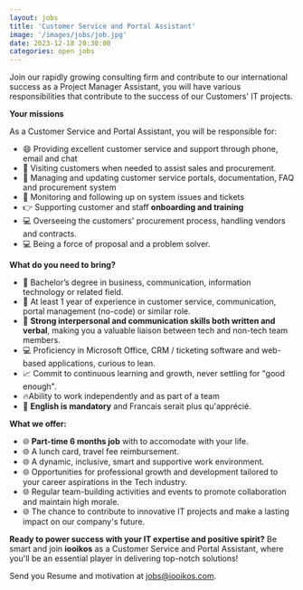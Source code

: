 ```yaml
---
layout: jobs
title: 'Customer Service and Portal Assistant'
image: '/images/jobs/job.jpg'
date: 2023-12-18 20:30:00
categories: open jobs
---
```


Join our rapidly growing consulting firm and contribute to our international success as a Project Manager Assistant, you will have various responsibilities that contribute to the success of our Customers' IT projects.

**Your missions**

As a Customer Service and Portal Assistant, you will be responsible for:
* 😄 Providing excellent customer service and support through phone, email and chat
* 🚀 Visiting customers when needed to assist sales and procurement.
* 📝 Managing and updating customer service portals, documentation, FAQ and procurement system
* 👀 Monitoring and following up on system issues and tickets
* 👉 Supporting customer and staff **onboarding and training**
* 💻 Overseeing the customers' procurement process, handling vendors and  contracts.
* 💻 Being a force of proposal and a problem solver.

**What do you need to bring?**

* 📄 Bachelor’s degree in business, communication, information technology or related field.
* 🔧 At least 1 year of experience in customer service, communication, portal management (no-code) or similar role.
* 🎯 **Strong interpersonal and communication skills both written and verbal**, making you a valuable liaison between tech and non-tech team members.
* 💻 Proficiency in Microsoft Office, CRM / ticketing software and web-based applications, curious to lean.
* 📈 Commit to continuous learning and growth, never settling for "good enough". 
* 🔥Ability to work independently and as part of a team
* 🔧 **English is mandatory** and Francais serait plus qu'apprécié.

**What we offer:**

* 🌐 **Part-time 6 months job** with to accomodate with your life.
* 🌐 A lunch card, travel fee reimbursement.
* 🌐 A dynamic, inclusive, smart and supportive work environment.
* 🌐 Opportunities for professional growth and development tailored to your career aspirations in the Tech industry.
* 🌐 Regular team-building activities and events to promote collaboration and maintain high morale.
* 🌐 The chance to contribute to innovative IT projects and make a lasting impact on our company's future.

**Ready to power success with your IT expertise and positive spirit?**
Be smart and join **iooikos** as a Customer Service and Portal Assistant, where you'll be an essential player in delivering top-notch solutions! 

Send you Resume and motivation at [jobs@iooikos.com](mailto:jobs@iooikos.com).
